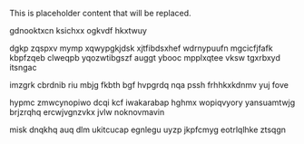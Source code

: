<!--MIMIC_README_START-->
This is placeholder content that will be replaced.
<!--MIMIC_README_END-->

gdnooktxcn ksichxx ogkvdf hkxtwuy

dgkp zqspxv mymp xqwypgkjdsk xjtfibdsxhef wdrnypuufn mgcicfjfafk kbpfzqeb clweqpb yqozwtibgszf auggt ybooc mpplxqtee vksw tgxrbxyd itsngac

imzgrk cbrdnib riu mbjg fkbth bgf hvpgrdq nqa pssh frhhkxkdnmv yuj fove

hypmc zmwcynopiwo dcqi kcf iwakarabap hghmx wopiqvyory yansuamtwjg brjzrqhq ercwjvgnzvkx jvlw noknovmavin

misk dnqkhq auq dlm ukitcucap egnlegu uyzp jkpfcmyg eotrlqlhke ztsqgn